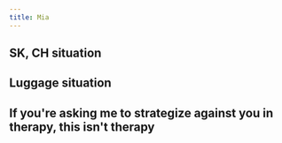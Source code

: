 ```yaml
---
title: Mia
---
```


## SK, CH situation

## Luggage situation

## If you're asking me to strategize against you in therapy, this isn't therapy

## 
